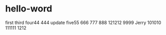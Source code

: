 hello-word
==========

first
third
four44
444
update
five55
666
777
888
121212
9999 Jerry
101010
111111
1212
